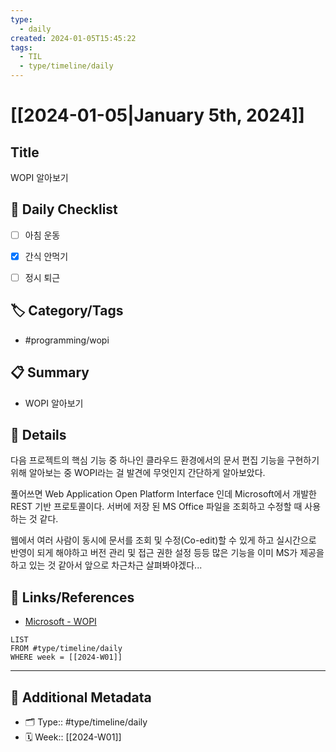 ```yaml
---
type:
  - daily
created: 2024-01-05T15:45:22
tags:
  - TIL
  - type/timeline/daily
---
```

# [[2024-01-05|January 5th, 2024]]


## Title
WOPI 알아보기


## 🎯 Daily Checklist

- [ ] 아침 운동
- [x] 간식 안먹기
- [ ] 정시 퇴근


## 🏷️ Category/Tags
- #programming/wopi


## 📋 Summary
- WOPI 알아보기


## 📝 Details

다음 프로젝트의 핵심 기능 중 하나인 클라우드 환경에서의 문서 편집 기능을 구현하기 위해 알아보는 중 WOPI라는 걸 발견에 무엇인지 간단하게 알아보았다.

풀어쓰면 Web Application Open Platform Interface 인데 Microsoft에서 개발한 REST 기반 프로토콜이다. 서버에 저장 된 MS Office 파일을 조회하고 수정할 때 사용하는 것 같다.  

웹에서 여러 사람이 동시에 문서를 조회 및 수정(Co-edit)할 수 있게 하고 실시간으로 반영이 되게 해야하고 버전 관리 및 접근 권한 설정 등등 많은 기능을 이미 MS가 제공을 하고 있는 것 같아서 앞으로 차근차근 살펴봐야겠다...









## 🔗 Links/References
- [Microsoft - WOPI](https://learn.microsoft.com/en-us/microsoft-365/cloud-storage-partner-program/online/)


```dataview
LIST
FROM #type/timeline/daily
WHERE week = [[2024-W01]]
```

---

## 📇 Additional Metadata
- 🗂 Type:: #type/timeline/daily 
- 🗓️ Week:: [[2024-W01]]
